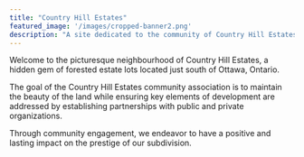 ```yaml
---
title: "Country Hill Estates"
featured_image: '/images/cropped-banner2.png'
description: "A site dedicated to the community of Country Hill Estates."
---
```

Welcome to the picturesque neighbourhood of Country Hill Estates, a hidden gem of forested estate lots located just south of Ottawa, Ontario.

The goal of the Country Hill Estates community association is to maintain the beauty of the land while ensuring key elements of development are addressed by establishing partnerships with public and private organizations.

Through community engagement, we endeavor to have a positive and lasting impact on the prestige of our subdivision.